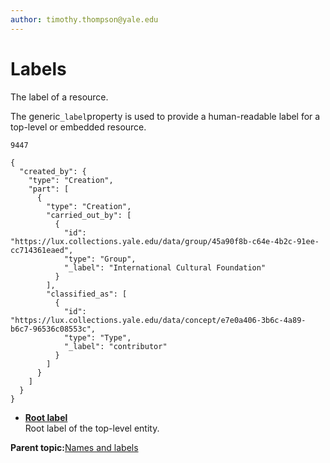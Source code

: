 ```yaml
---
author: timothy.thompson@yale.edu
---
```


# Labels

The label of a resource.

The generic`_label`property is used to provide a human-readable label for a top-level or embedded resource.

`9447`

```
{
  "created_by": {
    "type": "Creation",
    "part": [      
      {
        "type": "Creation",
        "carried_out_by": [
          {
            "id": "https://lux.collections.yale.edu/data/group/45a90f8b-c64e-4b2c-91ee-cc714361eaed",
            "type": "Group",
            "_label": "International Cultural Foundation"
          }
        ],
        "classified_as": [
          {
            "id": "https://lux.collections.yale.edu/data/concept/e7e0a406-3b6c-4a89-b6c7-96536c08553c",
            "type": "Type",
            "_label": "contributor"
          }
        ]
      }
    ]
  }
}
```

-   **[Root label](../../tasks/names-and-labels/root_label.md)**  
Root label of the top-level entity.

**Parent topic:**[Names and labels](../../concepts/names_and_labels.md)

